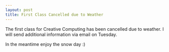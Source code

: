 ```yaml
---
layout: post
title: First Class Cancelled due to Weather
---
```


The first class for Creative Computing has been cancelled due to weather. I will send additional information via email on Tuesday.

<!--more-->

In the meantime enjoy the snow day :)
